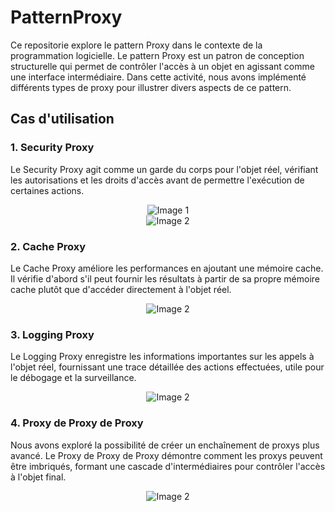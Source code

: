 ﻿# PatternProxy

Ce repositorie explore le pattern Proxy dans le contexte de la programmation logicielle. Le pattern Proxy est un patron de conception structurelle qui permet de contrôler l'accès à un objet en agissant comme une interface intermédiaire. Dans cette activité, nous avons implémenté différents types de proxy pour illustrer divers aspects de ce pattern.

## Cas d'utilisation

### 1. Security Proxy

Le Security Proxy agit comme un garde du corps pour l'objet réel, vérifiant les autorisations et les droits d'accès avant de permettre l'exécution de certaines actions.

<div align="center">
  <img src="https://github.com/2002marie03/PatternProxy/assets/95045123/05724cc4-5546-4837-b59a-9e612484ed0c" alt="Image 1">
</div>
<div align="center">
  <img src="https://github.com/2002marie03/PatternProxy/assets/95045123/abec5df0-51f2-4299-9418-de2136aba5ae" alt="Image 2">
</div>

### 2. Cache Proxy

Le Cache Proxy améliore les performances en ajoutant une mémoire cache. Il vérifie d'abord s'il peut fournir les résultats à partir de sa propre mémoire cache plutôt que d'accéder directement à l'objet réel.


<div align="center">
  <img src="https://github.com/2002marie03/PatternProxy/assets/95045123/3fd6e29b-de1f-4d82-bad6-b8abaecf7b7b" alt="Image 2">
</div>


### 3. Logging Proxy

Le Logging Proxy enregistre les informations importantes sur les appels à l'objet réel, fournissant une trace détaillée des actions effectuées, utile pour le débogage et la surveillance.


<div align="center">
  <img src="https://github.com/2002marie03/PatternProxy/assets/95045123/becdbe7e-f11d-487f-9578-ae83fe33216a" alt="Image 2">
</div>

### 4. Proxy de Proxy de Proxy

Nous avons exploré la possibilité de créer un enchaînement de proxys plus avancé. Le Proxy de Proxy de Proxy démontre comment les proxys peuvent être imbriqués, formant une cascade d'intermédiaires pour contrôler l'accès à l'objet final.
<div align="center">
  <img src="https://github.com/2002marie03/PatternProxy/assets/95045123/7ebf7210-419a-42d7-a3b6-dce187135921" alt="Image 2">
</div>


